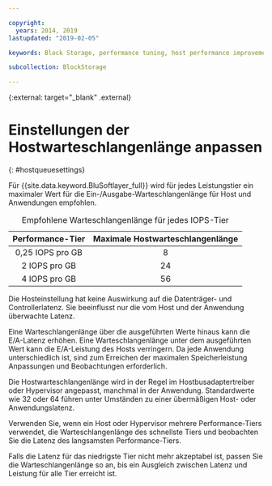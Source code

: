 ```yaml
---

copyright:
  years: 2014, 2019
lastupdated: "2019-02-05"

keywords: Block Storage, performance tuning, host performance improvement,

subcollection: BlockStorage

---
```

{:external: target="_blank" .external}

# Einstellungen der Hostwarteschlangenlänge anpassen
{: #hostqueuesettings}

Für {{site.data.keyword.BluSoftlayer_full}} wird für jedes Leistungstier ein maximaler Wert für die Ein-/Ausgabe-Warteschlangenlänge für Host und Anwendungen empfohlen.

<table align="center">
  <caption>Empfohlene Warteschlangenlänge für jedes IOPS-Tier</caption>
        <thead>
	    <tr>
		<th>Performance-Tier</th>
		<th>Maximale Hostwarteschlangenlänge</th>
	    </tr>
	</thead>
	<tbody>
   	    <tr>
		<td style="text-align: center; vertical-align: middle;">0,25 IOPS pro GB</td>
		<td style="text-align: center; vertical-align: middle;">8</td>
	    </tr>
	    <tr>
		<td style="text-align: center; vertical-align: middle;">2 IOPS pro GB</td>
		<td style="text-align: center; vertical-align: middle;">24</td>
	    </tr>
	    <tr>
		<td style="text-align: center; vertical-align: middle;">4 IOPS pro GB</td>
		<td style="text-align: center; vertical-align: middle;">56</td>
            </tr>
         </tbody>
</table>

Die Hosteinstellung hat keine Auswirkung auf die Datenträger- und Controllerlatenz. Sie beeinflusst nur die vom Host und der Anwendung überwachte Latenz.

Eine Warteschlangenlänge über die ausgeführten Werte hinaus kann die E/A-Latenz erhöhen. Eine Warteschlangenlänge unter dem ausgeführten Wert kann die E/A-Leistung des Hosts verringern. Da jede Anwendung unterschiedlich ist, sind zum Erreichen der maximalen Speicherleistung Anpassungen und Beobachtungen erforderlich.

Die Hostwarteschlangenlänge wird in der Regel im Hostbusadaptertreiber oder Hypervisor angepasst, manchmal in der Anwendung. Standardwerte wie 32 oder 64 führen unter Umständen zu einer übermäßigen Host- oder Anwendungslatenz.

Verwenden Sie, wenn ein Host oder Hypervisor mehrere Performance-Tiers verwendet, die Warteschlangenlänge des schnellste Tiers und beobachten Sie die Latenz des langsamsten Performance-Tiers.

Falls die Latenz für das niedrigste Tier nicht mehr akzeptabel ist, passen Sie die Warteschlangenlänge so an, bis ein Ausgleich zwischen Latenz und Leistung für alle Tier erreicht ist.
